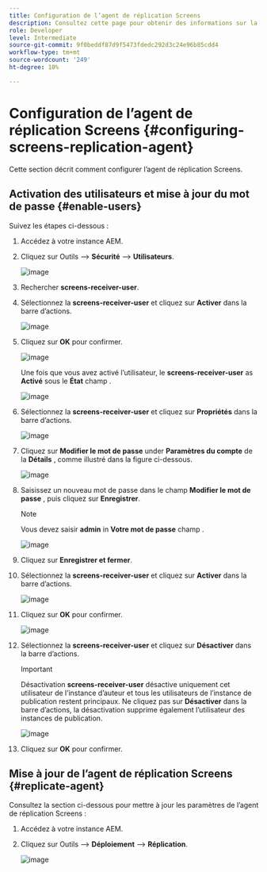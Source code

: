 ```yaml
---
title: Configuration de l’agent de réplication Screens
description: Consultez cette page pour obtenir des informations sur la configuration de l’agent de réplication Screens.
role: Developer
level: Intermediate
source-git-commit: 9f0beddf87d9f5473fdedc292d3c24e96b85cdd4
workflow-type: tm+mt
source-wordcount: '249'
ht-degree: 10%

---
```



# Configuration de l’agent de réplication Screens {#configuring-screens-replication-agent}

Cette section décrit comment configurer l’agent de réplication Screens.

## Activation des utilisateurs et mise à jour du mot de passe {#enable-users}

Suivez les étapes ci-dessous :

1. Accédez à votre instance AEM.

1. Cliquez sur Outils —> **Sécurité** —> **Utilisateurs**.

   ![image](/help/user-guide/assets/screens-replication/screens-replication1.png)

1. Rechercher **screens-receiver-user**.

1. Sélectionnez la **screens-receiver-user** et cliquez sur **Activer** dans la barre d’actions.

   ![image](/help/user-guide/assets/screens-replication/screens-replication2.png)

1. Cliquez sur **OK** pour confirmer.

   ![image](/help/user-guide/assets/screens-replication/screens-replication3.png)

   Une fois que vous avez activé l’utilisateur, le **screens-receiver-user** as **Activé** sous le **État** champ .

   ![image](/help/user-guide/assets/screens-replication/screens-replication4.png)

1. Sélectionnez la **screens-receiver-user** et cliquez sur **Propriétés** dans la barre d’actions.

   ![image](/help/user-guide/assets/screens-replication/screens-replication5.png)

1. Cliquez sur **Modifier le mot de passe** under **Paramètres du compte** de la **Détails** , comme illustré dans la figure ci-dessous.

   ![image](/help/user-guide/assets/screens-replication/screens-replication6.png)

1. Saisissez un nouveau mot de passe dans le champ **Modifier le mot de passe** , puis cliquez sur **Enregistrer**.

   >[!NOTE]
   >Vous devez saisir **admin** in **Votre mot de passe** champ .

   ![image](/help/user-guide/assets/screens-replication/screens-replication7.png)

1. Cliquez sur **Enregistrer et fermer**.

1. Sélectionnez la **screens-receiver-user** et cliquez sur **Activer** dans la barre d’actions.

   ![image](/help/user-guide/assets/screens-replication/screens-replication8.png)

1. Cliquez sur **OK** pour confirmer.

   ![image](/help/user-guide/assets/screens-replication/screens-replication9.png)

1. Sélectionnez la **screens-receiver-user** et cliquez sur **Désactiver** dans la barre d’actions.

   >[!IMPORTANT]
   > Désactivation **screens-receiver-user** désactive uniquement cet utilisateur de l’instance d’auteur et tous les utilisateurs de l’instance de publication restent principaux. Ne cliquez pas sur **Désactiver** dans la barre d’actions, la désactivation supprime également l’utilisateur des instances de publication.

   ![image](/help/user-guide/assets/screens-replication/screens-replication10.png)

1. Cliquez sur **OK** pour confirmer.

## Mise à jour de l’agent de réplication Screens {#replicate-agent}

Consultez la section ci-dessous pour mettre à jour les paramètres de l’agent de réplication Screens :

1. Accédez à votre instance AEM.

1. Cliquez sur Outils —> **Déploiement** —> **Réplication**.

   ![image](/help/user-guide/assets/screens-replication/screens-replication1a.png)
